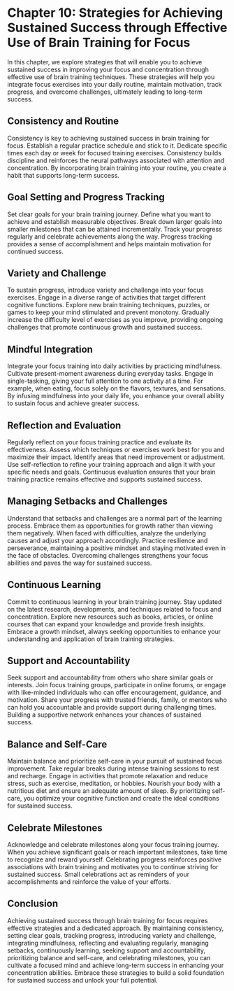 Chapter 10: Strategies for Achieving Sustained Success through Effective Use of Brain Training for Focus
========================================================================================================

In this chapter, we explore strategies that will enable you to achieve sustained success in improving your focus and concentration through effective use of brain training techniques. These strategies will help you integrate focus exercises into your daily routine, maintain motivation, track progress, and overcome challenges, ultimately leading to long-term success.

Consistency and Routine
-----------------------

Consistency is key to achieving sustained success in brain training for focus. Establish a regular practice schedule and stick to it. Dedicate specific times each day or week for focused training exercises. Consistency builds discipline and reinforces the neural pathways associated with attention and concentration. By incorporating brain training into your routine, you create a habit that supports long-term success.

Goal Setting and Progress Tracking
----------------------------------

Set clear goals for your brain training journey. Define what you want to achieve and establish measurable objectives. Break down larger goals into smaller milestones that can be attained incrementally. Track your progress regularly and celebrate achievements along the way. Progress tracking provides a sense of accomplishment and helps maintain motivation for continued success.

Variety and Challenge
---------------------

To sustain progress, introduce variety and challenge into your focus exercises. Engage in a diverse range of activities that target different cognitive functions. Explore new brain training techniques, puzzles, or games to keep your mind stimulated and prevent monotony. Gradually increase the difficulty level of exercises as you improve, providing ongoing challenges that promote continuous growth and sustained success.

Mindful Integration
-------------------

Integrate your focus training into daily activities by practicing mindfulness. Cultivate present-moment awareness during everyday tasks. Engage in single-tasking, giving your full attention to one activity at a time. For example, when eating, focus solely on the flavors, textures, and sensations. By infusing mindfulness into your daily life, you enhance your overall ability to sustain focus and achieve greater success.

Reflection and Evaluation
-------------------------

Regularly reflect on your focus training practice and evaluate its effectiveness. Assess which techniques or exercises work best for you and maximize their impact. Identify areas that need improvement or adjustment. Use self-reflection to refine your training approach and align it with your specific needs and goals. Continuous evaluation ensures that your brain training practice remains effective and supports sustained success.

Managing Setbacks and Challenges
--------------------------------

Understand that setbacks and challenges are a normal part of the learning process. Embrace them as opportunities for growth rather than viewing them negatively. When faced with difficulties, analyze the underlying causes and adjust your approach accordingly. Practice resilience and perseverance, maintaining a positive mindset and staying motivated even in the face of obstacles. Overcoming challenges strengthens your focus abilities and paves the way for sustained success.

Continuous Learning
-------------------

Commit to continuous learning in your brain training journey. Stay updated on the latest research, developments, and techniques related to focus and concentration. Explore new resources such as books, articles, or online courses that can expand your knowledge and provide fresh insights. Embrace a growth mindset, always seeking opportunities to enhance your understanding and application of brain training strategies.

Support and Accountability
--------------------------

Seek support and accountability from others who share similar goals or interests. Join focus training groups, participate in online forums, or engage with like-minded individuals who can offer encouragement, guidance, and motivation. Share your progress with trusted friends, family, or mentors who can hold you accountable and provide support during challenging times. Building a supportive network enhances your chances of sustained success.

Balance and Self-Care
---------------------

Maintain balance and prioritize self-care in your pursuit of sustained focus improvement. Take regular breaks during intense training sessions to rest and recharge. Engage in activities that promote relaxation and reduce stress, such as exercise, meditation, or hobbies. Nourish your body with a nutritious diet and ensure an adequate amount of sleep. By prioritizing self-care, you optimize your cognitive function and create the ideal conditions for sustained success.

Celebrate Milestones
--------------------

Acknowledge and celebrate milestones along your focus training journey. When you achieve significant goals or reach important milestones, take time to recognize and reward yourself. Celebrating progress reinforces positive associations with brain training and motivates you to continue striving for sustained success. Small celebrations act as reminders of your accomplishments and reinforce the value of your efforts.

Conclusion
----------

Achieving sustained success through brain training for focus requires effective strategies and a dedicated approach. By maintaining consistency, setting clear goals, tracking progress, introducing variety and challenge, integrating mindfulness, reflecting and evaluating regularly, managing setbacks, continuously learning, seeking support and accountability, prioritizing balance and self-care, and celebrating milestones, you can cultivate a focused mind and achieve long-term success in enhancing your concentration abilities. Embrace these strategies to build a solid foundation for sustained success and unlock your full potential.
